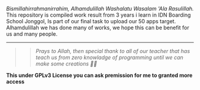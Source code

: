 *Bismillahirrahmanirrahim, Alhamdulillah Washalatu Wasalam 'Ala Rasulillah.*  
This repository is compiled work result from 3 years i learn in IDN Boarding School Jonggol, Is part of our final task to upload our 50 apps target. Alhamdulillah we has done many of works, we hope this can be benefit for us and many people.

---

>> *Prays to Allah, then special thank to all of our teacher that has teach us from zero knowladge of programming until we can make some creations 👍🏻*  

**This under GPLv3 License you can ask premission for me to granted more access**
